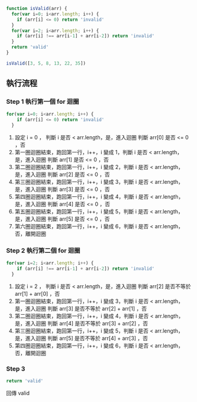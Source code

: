 ``` js
function isValid(arr) {
  for(var i=0; i<arr.length; i++) {
    if (arr[i] <= 0) return 'invalid'
  }
  for(var i=2; i<arr.length; i++) {
    if (arr[i] !== arr[i-1] + arr[i-2]) return 'invalid'
  }
  return 'valid'
}

isValid([3, 5, 8, 13, 22, 35])
```

## 執行流程
### Step 1 執行第一個 for 迴圈
```js
for(var i=0; i<arr.length; i++) {
    if (arr[i] <= 0) return 'invalid'
  }
```
1. 設定 i = 0 ， 判斷 i 是否 < arr.length，是，進入迴圈
判斷 arr[0] 是否 <= 0 ，否
2. 第一圈迴圈結束，跑回第一行，i++，i 變成 1，判斷 i 是否 < arr.length，是，進入迴圈
判斷 arr[1] 是否 <= 0 ，否
3. 第二圈迴圈結束，跑回第一行，i++，i 變成 2，判斷 i 是否 < arr.length，是，進入迴圈
判斷 arr[2] 是否 <= 0 ，否
4. 第三圈迴圈結束，跑回第一行，i++，i 變成 3，判斷 i 是否 < arr.length，是，進入迴圈
判斷 arr[3] 是否 <= 0 ，否
5. 第四圈迴圈結束，跑回第一行，i++，i 變成 4，判斷 i 是否 < arr.length，是，進入迴圈
判斷 arr[4] 是否 <= 0 ，否
6. 第五圈迴圈結束，跑回第一行，i++，i 變成 5，判斷 i 是否 < arr.length，是，進入迴圈
判斷 arr[5] 是否 <= 0 ，否
7. 第六圈迴圈結束，跑回第一行，i++，i 變成 6，判斷 i 是否 < arr.length，否，離開迴圈

### Step 2 執行第二個 for 迴圈
```js
for(var i=2; i<arr.length; i++) {
    if (arr[i] !== arr[i-1] + arr[i-2]) return 'invalid'
  }
```
1. 設定 i = 2 ， 判斷 i 是否 < arr.length，是，進入迴圈
判斷 arr[2] 是否不等於 arr[1] + arr[0] ，否
2. 第一圈迴圈結束，跑回第一行，i++，i 變成 3，判斷 i 是否 < arr.length，是，進入迴圈
判斷 arr[3] 是否不等於 arr[2] + arr[1] ，否
3. 第二圈迴圈結束，跑回第一行，i++，i 變成 4，判斷 i 是否 < arr.length，是，進入迴圈
判斷 arr[4] 是否不等於 arr[3] + arr[2] ，否
4. 第三圈迴圈結束，跑回第一行，i++，i 變成 5，判斷 i 是否 < arr.length，是，進入迴圈
判斷 arr[5] 是否不等於 arr[4] + arr[3] ，否
5. 第四圈迴圈結束，跑回第一行，i++，i 變成 6，判斷 i 是否 < arr.length，否，離開迴圈

### Step 3 
```js
return 'valid'
```
回傳 valid